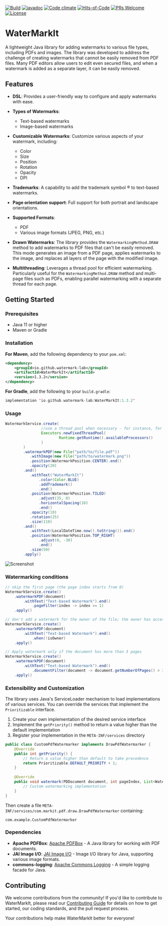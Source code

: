 [![Build](https://github.com/OlegCheban/WaterMarkIt/actions/workflows/mvn.yml/badge.svg)](https://github.com/OlegCheban/WaterMarkIt/actions/workflows/mvn.yml)
[![javadoc](https://img.shields.io/badge/javadoc-1.3.2-brightgreen.svg)](https://javadoc.io/doc/io.github.watermark-lab/WaterMarkIt/latest/index.html)
[![Code climate](https://api.codeclimate.com/v1/badges/0cd17315421a1bec3587/maintainability)](https://codeclimate.com/github/OlegCheban/WaterMarkIt/maintainability)
[![Hits-of-Code](https://hitsofcode.com/github/OlegCheban/WaterMarkIt?branch=master)](https://hitsofcode.com/github/OlegCheban/WaterMarkIt/view?branch=master)
[![PRs Welcome](https://img.shields.io/badge/PRs-welcome-brightgreen.svg?style=flat-square)](https://makeapullrequest.com)
[![License](https://img.shields.io/badge/license-MIT-green.svg)](https://github.com/OlegCheban/WaterMarkIt/blob/master/LICENSE)
# WaterMarkIt

A lightweight Java library for adding watermarks to various file types, including PDFs and images. The library was developed to address the challenge of creating watermarks that cannot be easily removed from PDF files. Many PDF editors allow users to edit even secured files, and when a watermark is added as a separate layer, it can be easily removed.  

## Features

- **DSL**: Provides a user-friendly way to configure and apply watermarks with ease.

- **Types of Watermarks**:
  - Text-based watermarks
  - Image-based watermarks

- **Customizable Watermarks**: Customize various aspects of your watermark, including:
  - Color
  - Size
  - Position
  - Rotation
  - Opacity
  - DPI

- **Trademarks**: A capability to add the trademark symbol ® to text-based watermarks.

- **Page orientation support**: Full support for both portrait and landscape orientations.

- **Supported Formats**:
  - PDF
  - Various image formats (JPEG, PNG, etc.)
  
- **Drawn Watermarks**: The library provides the `WatermarkingMethod.DRAW` method to add watermarks to PDF files that can't be easily removed. This mode generates an image from a PDF page, applies watermarks to the image, and replaces all layers of the page with the modified image.

- **Multithreading**: Leverages a thread pool for efficient watermarking. Particularly useful for the `WatermarkingMethod.DRAW` method and multi-page files such as PDFs, enabling parallel watermarking with a separate thread for each page.

## Getting Started

### Prerequisites

- Java 11 or higher
- Maven or Gradle

### Installation

**For Maven**, add the following dependency to your `pom.xml`:

```xml
<dependency>
    <groupId>io.github.watermark-lab</groupId>
    <artifactId>WaterMarkIt</artifactId>
    <version>1.3.2</version>
</dependency>
```

**For Gradle**, add the following to your `build.gradle`:
```kotlin
implementation 'io.github.watermark-lab:WaterMarkIt:1.3.2'
```

### Usage

```java
WatermarkService.create(
                //use a thread pool when necessary - for instance, for large PDF documents with many pages 
                Executors.newFixedThreadPool(
                        Runtime.getRuntime().availableProcessors()
                )
        )
        .watermarkPDF(new File("path/to/file.pdf"))
           .withImage(new File("path/to/watermark.png"))
           .position(WatermarkPosition.CENTER).end()
           .opacity(20)
        .and()
           .withText("WaterMarkIt")
               .color(Color.BLUE)
               .addTrademark()
               .end()           
           .position(WatermarkPosition.TILED)
               .adjust(35, 0)
               .horizontalSpacing(10)
               .end()
           .opacity(10)
           .rotation(25)
           .size(110)
        .and()
           .withText(LocalDateTime.now().toString()).end()
           .position(WatermarkPosition.TOP_RIGHT)
               .adjust(0, -30)
               .end()
           .size(50)
        .apply()
```
![Screenshot](https://github.com/user-attachments/assets/5d573ee8-ddf3-4204-8c33-502099bb39eb)

### Watermarking conditions 
```java
// skip the first page (the page index starts from 0)
WatermarkService.create()
    .watermarkPDF(document)
        .withText("Text-based Watermark").end()
            .pageFilter(index -> index >= 1)
    .apply()
```

```java
// don't add a watermark for the owner of the file; the owner has access to the original file.
WatermarkService.create()
    .watermarkPDF(document)
        .withText("Text-based Watermark").end()
            .when(!isOwner)
    .apply()
```

```java
// Apply watermark only if the document has more than 3 pages
WatermarkService.create()
    .watermarkPDF(document)
        .withText("Text-based Watermark").end()
            .documentFilter(document -> document.getNumberOfPages() > 3)
    .apply()  
```

### Extensibility and Customization

The library uses Java's ServiceLoader mechanism to load implementations of various services. You can override the services that implement the `Prioritizable` interface.

1. Create your own implementation of the desired service interface
2. Implement the `getPriority()` method to return a value higher than the default implementation
3. Register your implementation in the `META-INF/services` directory

```java
public class CustomPdfWatermarker implements DrawPdfWatermarker {
    @Override
    public int getPriority() {
        // Return a value higher than default to take precedence
        return Prioritizable.DEFAULT_PRIORITY + 1;
    }
    
    @Override
    public void watermark(PDDocument document, int pageIndex, List<WatermarkAttributes> attrs) throws IOException {
        // Custom watermarking implementation
    }
}
```

Then create a file `META-INF/services/com.markit.pdf.draw.DrawPdfWatermarker` containing:
```
com.example.CustomPdfWatermarker
```

### Dependencies 
- **Apache PDFBox**: [Apache PDFBox](https://pdfbox.apache.org/) - A Java library for working with PDF documents.
- **JAI Image I/O**: [JAI Image I/O](https://github.com/jai-imageio/jai-imageio-core) - Image I/O library for Java, supporting various image formats.
- **commons-logging**: [Apache Commons Logging](https://commons.apache.org/proper/commons-logging/) - A simple logging facade for Java.

## Contributing

We welcome contributions from the community! If you'd like to contribute to WaterMarkIt, please read our [Contributing Guide](CONTRIBUTING.md) for details on how to get started, our coding standards, and the pull request process.

Your contributions help make WaterMarkIt better for everyone!
